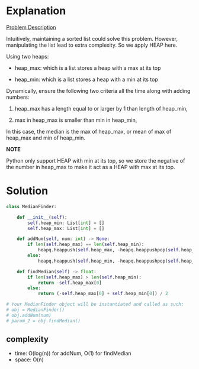 # Explanation

[Problem Description](https://leetcode.com/problems/find-median-from-data-stream/)

Intuitively, maintaining a sorted list could solve this problem. However, manipulating the list lead to extra complexity. So we apply HEAP here.

Using two heaps:
 - heap_max: which is a list stores a heap with a max at its top

 - heap_min: which is a list stores a heap with a min at its top

Dynamically, ensure the following two criteria all the time along with adding numbers:

1. heap_max has a length equal to or larger by 1 than length of heap_min,
   
2. max in heap_max is smaller than min in heap_min,

In this case, the median is the max of heap_max, or mean of max of heap_max and min of heap_min.

**NOTE**

Python only support HEAP with min at its top, so we store the negative of the number in heap_max to make it act as a HEAP with max at its top.

# Solution

```python
class MedianFinder:

    def __init__(self):
        self.heap_min: List[int] = []
        self.heap_max: List[int] = []

    def addNum(self, num: int) -> None:
        if len(self.heap_max) == len(self.heap_min):
            heapq.heappush(self.heap_max, -heapq.heappushpop(self.heap_min, num))
        else:
            heapq.heappush(self.heap_min, -heapq.heappushpop(self.heap_max, -num))

    def findMedian(self) -> float:
        if len(self.heap_max) > len(self.heap_min):
            return -self.heap_max[0]
        else:
            return (-self.heap_max[0] + self.heap_min[0]) / 2

# Your MedianFinder object will be instantiated and called as such:
# obj = MedianFinder()
# obj.addNum(num)
# param_2 = obj.findMedian()
```

## complexity

- time: O(log(n)) for addNum, O(1) for findMedian
- space: O(n)
  